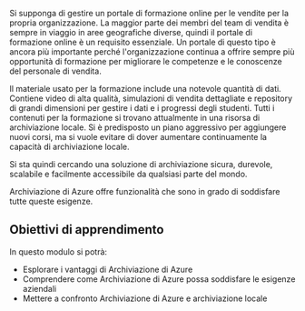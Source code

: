 Si supponga di gestire un portale di formazione online per le vendite per la propria organizzazione. La maggior parte dei membri del team di vendita è sempre in viaggio in aree geografiche diverse, quindi il portale di formazione online è un requisito essenziale. Un portale di questo tipo è ancora più importante perché l'organizzazione continua a offrire sempre più opportunità di formazione per migliorare le competenze e le conoscenze del personale di vendita.

Il materiale usato per la formazione include una notevole quantità di dati. Contiene video di alta qualità, simulazioni di vendita dettagliate e repository di grandi dimensioni per gestire i dati e i progressi degli studenti. Tutti i contenuti per la formazione si trovano attualmente in una risorsa di archiviazione locale. Si è predisposto un piano aggressivo per aggiungere nuovi corsi, ma si vuole evitare di dover aumentare continuamente la capacità di archiviazione locale.

Si sta quindi cercando una soluzione di archiviazione sicura, durevole, scalabile e facilmente accessibile da qualsiasi parte del mondo.

Archiviazione di Azure offre funzionalità che sono in grado di soddisfare tutte queste esigenze.

## <a name="learning-objectives"></a>Obiettivi di apprendimento

In questo modulo si potrà:

- Esplorare i vantaggi di Archiviazione di Azure
- Comprendere come Archiviazione di Azure possa soddisfare le esigenze aziendali
- Mettere a confronto Archiviazione di Azure e archiviazione locale
